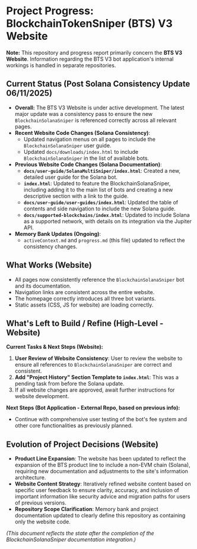 # Project Progress: BlockchainTokenSniper (BTS) V3 Website

**Note:** This repository and progress report primarily concern the **BTS V3 Website**. Information regarding the BTS V3 bot application's internal workings is handled in separate repositories.

## Current Status (Post Solana Consistency Update 06/11/2025)

*   **Overall:** The BTS V3 Website is under active development. The latest major update was a consistency pass to ensure the new `BlockchainSolanaSniper` is referenced correctly across all relevant pages.
*   **Recent Website Code Changes (Solana Consistency)**:
    *   Updated navigation menus on all pages to include the `BlockchainSolanaSniper` user guide.
    *   Updated `docs/downloads/index.html` to include `BlockchainSolanaSniper` in the list of available bots.
*   **Previous Website Code Changes (Solana Documentation)**:
    *   **`docs/user-guide/SolanaMultiSniper/index.html`**: Created a new, detailed user guide for the Solana bot.
    *   **`index.html`**: Updated to feature the BlockchainSolanaSniper, including adding it to the main list of bots and creating a new descriptive section with a link to the guide.
    *   **`docs/user-guide/user-guides/index.html`**: Updated the table of contents and side navigation to include the new Solana guide.
    *   **`docs/supported-blockchains/index.html`**: Updated to include Solana as a supported network, with details on its integration via the Jupiter API.
*   **Memory Bank Updates (Ongoing)**:
    *   `activeContext.md` and `progress.md` (this file) updated to reflect the consistency changes.

## What Works (Website)

*   All pages now consistently reference the `BlockchainSolanaSniper` bot and its documentation.
*   Navigation links are consistent across the entire website.
*   The homepage correctly introduces all three bot variants.
*   Static assets (CSS, JS for website) are loading correctly.

## What's Left to Build / Refine (High-Level - Website)

**Current Tasks & Next Steps (Website):**
1.  **User Review of Website Consistency**: User to review the website to ensure all references to `BlockchainSolanaSniper` are correct and consistent.
2.  **Add "Project History" Section Template to `index.html`**: This was a pending task from before the Solana update.
3.  If all website changes are approved, await further instructions for website development.

**Next Steps (Bot Application - External Repo, based on previous info):**
*   Continue with comprehensive user testing of the bot's fee system and other core functionalities as previously planned.

## Evolution of Project Decisions (Website)

*   **Product Line Expansion**: The website has been updated to reflect the expansion of the BTS product line to include a non-EVM chain (Solana), requiring new documentation and adjustments to the site's information architecture.
*   **Website Content Strategy**: Iteratively refined website content based on specific user feedback to ensure clarity, accuracy, and inclusion of important information like security advice and migration paths for users of previous versions.
*   **Repository Scope Clarification**: Memory bank and project documentation updated to clearly define this repository as containing only the website code.

*(This document reflects the state after the completion of the BlockchainSolanaSniper documentation integration.)*
